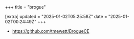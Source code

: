 +++
title = "brogue"

[extra]
updated = "2025-01-02T05:25:58Z"
date = "2025-01-02T00:24:49Z"
+++

- https://github.com/tmewett/BrogueCE
